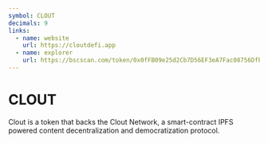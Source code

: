 ```yaml
---
symbol: CLOUT
decimals: 9
links:
  - name: website
    url: https://cloutdefi.app
  - name: explorer
    url: https://bscscan.com/token/0x0fFB09e25d2Cb7D56EF3eA7Fac08756Dfb579208
---
```


# CLOUT

Clout is a token that backs the Clout Network, a smart-contract IPFS powered content decentralization and democratization protocol.
